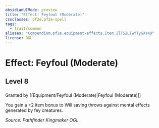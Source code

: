 ```yaml
---
obsidianUIMode: preview
title: "Effect: Feyfoul (Moderate)"
cssclasses: pf2e,pf2e-spell
tags:
  - trait/common
aliases: "Compendium.pf2e.equipment-effects.Item.IlTS2LTwYTyGXY49"
license: OGL
---
```

# Effect: Feyfoul (Moderate)
## Level 8
### 






Granted by [[Equipment/Feyfoul (Moderate)|Feyfoul (Moderate)]]

You gain a +2 item bonus to Will saving throws against mental effects generated by fey creatures.

*Source: Pathfinder Kingmaker*
*OGL*